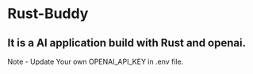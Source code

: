# Rust-Buddy

## It is a AI application build with Rust and openai.

Note - Update Your own OPENAI_API_KEY in .env file.